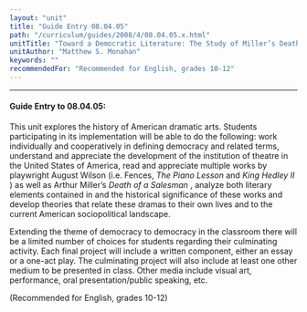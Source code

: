```yaml
---
layout: "unit"
title: "Guide Entry 08.04.05"
path: "/curriculum/guides/2008/4/08.04.05.x.html"
unitTitle: "Toward a Democratic Literature: The Study of Miller’s Death of a Salesman and Wilson’s Twentieth-Century Cycle in the Twenty-first Century"
unitAuthor: "Matthew S. Monahan"
keywords: ""
recommendedFor: "Recommended for English, grades 10-12"
---
```

<body>
<hr/>
<h4>
Guide Entry to 08.04.05:
</h4>
<p>
This unit explores the history of American dramatic arts. Students participating in its implementation will be able to do the following: work individually and cooperatively in defining democracy and related terms, understand and appreciate the development of the institution of theatre in the United States of America, read and appreciate multiple works by playwright August Wilson (i.e. Fences,
<i>
The Piano Lesson
</i>
and
<i>
King Hedley II
</i>
) as well as Arthur Miller’s
<i>
Death of a Salesman
</i>
, analyze both literary elements contained in and the historical significance of these works and develop theories that relate these dramas to their own lives and to the current American sociopolitical landscape.
</p>
<p>
Extending the theme of democracy to democracy in the classroom there will be a limited number of choices for students regarding their culminating activity. Each final project will include a written component, either an essay or a one-act play. The culminating project will also include at least one other medium to be presented in class. Other media include visual art, performance, oral presentation/public speaking, etc.
</p>
<p>
(Recommended for English, grades 10-12)
</p>
</body>